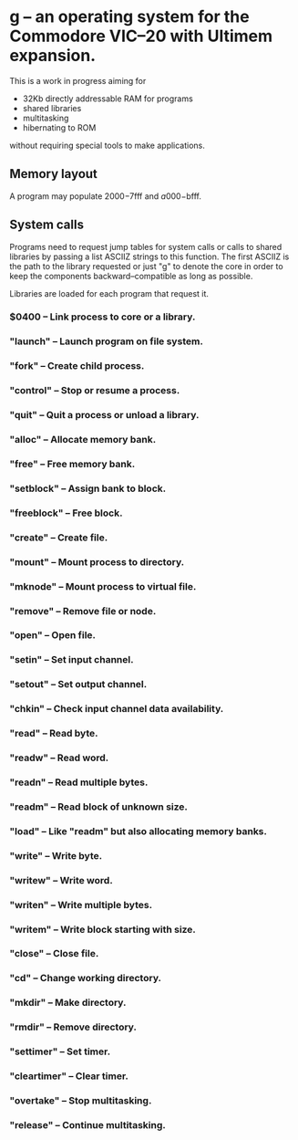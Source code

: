 # g – an operating system for the Commodore VIC–20 with Ultimem expansion.

This is a work in progress aiming for

* 32Kb directly addressable RAM for programs
* shared libraries
* multitasking
* hibernating to ROM

without requiring special tools to make applications.

## Memory layout

A program may populate $2000-$7fff and $a000-$bfff.

## System calls


Programs need to request jump tables for system calls or calls to shared
libraries by passing a list ASCIIZ strings to this function.
The first ASCIIZ is the path to the library requested or just "g" to
denote the core in order to keep the components backward–compatible as
long as possible.

Libraries are loaded for each program that request it.

### $0400 – Link process to core or a library.
### "launch" – Launch program on file system.
### "fork" – Create child process.
### "control" – Stop or resume a process.
### "quit" – Quit a process or unload a library.

### "alloc" – Allocate memory bank.
### "free" – Free memory bank.
### "setblock" – Assign bank to block.
### "freeblock" – Free block.

### "create" – Create file.
### "mount" – Mount process to directory.
### "mknode" – Mount process to virtual file.
### "remove" – Remove file or node.
### "open" – Open file.
### "setin" – Set input channel.
### "setout" – Set output channel.
### "chkin" – Check input channel data availability.
### "read" – Read byte.
### "readw" – Read word.
### "readn" – Read multiple bytes.
### "readm" – Read block of unknown size.
### "load" – Like "readm" but also allocating memory banks.
### "write" – Write byte.
### "writew" – Write word.
### "writen" – Write multiple bytes.
### "writem" – Write block starting with size.
### "close" – Close file.

### "cd" – Change working directory.
### "mkdir" – Make directory.
### "rmdir" – Remove directory.

### "settimer" – Set timer.
### "cleartimer" – Clear timer.
### "overtake" – Stop multitasking.
### "release" – Continue multitasking.
